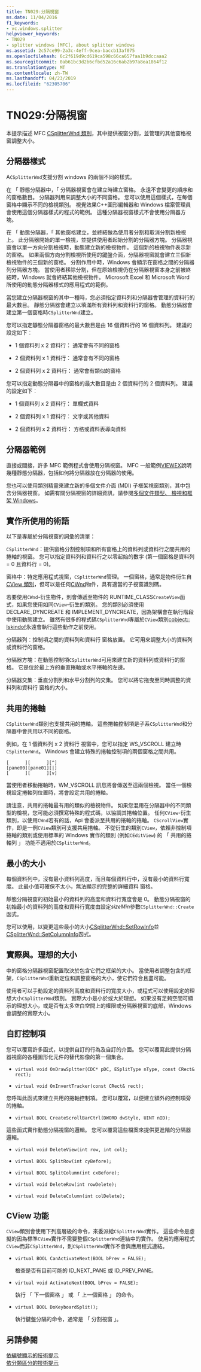 ```yaml
---
title: TN029:分隔視窗
ms.date: 11/04/2016
f1_keywords:
- vc.windows.splitter
helpviewer_keywords:
- TN029
- splitter windows [MFC], about splitter windows
ms.assetid: 2c57ce99-2a3c-4eff-9cea-baccb13af075
ms.openlocfilehash: 6c2f619d9cd619ca598c66ca657faa1b9dccaaa2
ms.sourcegitcommit: 0ab61bc3d2b6cfbd52a16c6ab2b97a8ea1864f12
ms.translationtype: MT
ms.contentlocale: zh-TW
ms.lasthandoff: 04/23/2019
ms.locfileid: "62305706"
---
```

# <a name="tn029-splitter-windows"></a>TN029:分隔視窗

本提示描述 MFC [CSplitterWnd 類別](../mfc/reference/csplitterwnd-class.md)，其中提供視窗分割，並管理的其他窗格視窗調整大小。

## <a name="splitter-styles"></a>分隔器樣式

A`CSplitterWnd`支援分割 windows 的兩個不同的樣式。

在 「 靜態分隔器中，「 分隔器視窗會在建立時建立窗格。 永遠不會變更的順序和的窗格數目。 分隔器列用來調整大小的不同窗格。 您可以使用這個樣式，在每個窗格中顯示不同的檢視類別。 視覺效果C++圖形編輯器和 Windows 檔案管理員會使用這個分隔器樣式的程式的範例。 這種分隔器視窗樣式不會使用分隔器方塊。

在 「 動態分隔器，「 其他窗格建立，並終結做為使用者分割和取消分割新檢視上。 此分隔器開始的單一檢視，並提供使用者起始分割的分隔器方塊。 分隔器視窗會以單一方向分割檢視時，動態建立新的檢視物件。 這個新的檢視物件表示新的窗格。 如果兩個方向分割檢視所使用的鍵盤介面，分隔器視窗就會建立三個新檢視物件的三個新的窗格。 分割作用中時，Windows 會顯示在窗格之間的分隔器列分隔器方塊。 當使用者移除分割，但在原始檢視仍在分隔器視窗本身之前被終結時，Windows 就會終結其他檢視物件。 Microsoft Excel 和 Microsoft Word 所使用的動態分隔器樣式的應用程式的範例。

當您建立分隔器視窗的其中一種時，您必須指定資料列和分隔器會管理的資料行的最大數目。 靜態分隔器會建立以填滿所有資料列和資料行的窗格。 動態分隔器會建立第一個窗格時`CSplitterWnd`建立。

您可以指定靜態分隔器窗格的最大數目是由 16 個資料行的 16 個資料列。 建議的設定如下︰

- 1 個資料列 x 2 資料行： 通常會有不同的窗格

- 2 個資料列 x 1 資料行： 通常會有不同的窗格

- 2 個資料列 x 2 資料行： 通常會有類似的窗格

您可以指定動態分隔器中的窗格的最大數目是由 2 個資料行的 2 個資料列。 建議的設定如下︰

- 1 個資料列 x 2 資料行： 單欄式資料

- 2 個資料列 x 1 資料行： 文字或其他資料

- 2 個資料列 x 2 資料行： 方格或資料表導向資料

## <a name="splitter-examples"></a>分隔器範例

直接或間接，許多 MFC 範例程式會使用分隔視窗。 MFC 一般範例[VIEWEX](../overview/visual-cpp-samples.md)說明幾種靜態分隔器，包括如何將分隔器放在分隔器的使用。

您也可以使用類別精靈來建立新的多個文件介面 (MDI) 子框架視窗類別，其中包含分隔器視窗。 如需有關分隔視窗的詳細資訊，請參閱[多個文件類型、 檢視和框架 Windows](../mfc/multiple-document-types-views-and-frame-windows.md)。

## <a name="terminology-used-by-implementation"></a>實作所使用的術語

以下是專屬於分隔視窗的詞彙的清單：

`CSplitterWnd`：提供窗格分割控制項和所有窗格上的資料列或資料行之間共用的捲軸的視窗。 您可以指定資料列和資料行之以零起始的數字 (第一個窗格是資料列 = 0 且資料行 = 0)。

窗格中：特定應用程式視窗，`CSplitterWnd`管理。 一個窗格，通常是物件衍生自[CView 類別](../mfc/reference/cview-class.md)，但可以是任何[CWnd](../mfc/reference/cwnd-class.md)物件，具有適當的子視窗識別碼。

若要使用`CWnd`-衍生物件，則會傳遞至物件的 RUNTIME_CLASS`CreateView`函式，如果您使用如同`CView`-衍生的類別。 您的類別必須使用 DECLARE_DYNCREATE 和 IMPLEMENT_DYNCREATE，因為架構會在執行階段中使用動態建立。 雖然有很多的程式碼`CSplitterWnd`專屬於`CView`類別[cobject:: Iskindof](../mfc/reference/cobject-class.md#iskindof)永遠會執行這些動作之前使用。

分隔器列：控制項之間的資料列和資料行 窗格放置。 它可用來調整大小的資料列或資料行的窗格。

分隔器方塊：在動態控制項`CSplitterWnd`可用來建立新的資料列或資料行的窗格。 它是位於最上方的垂直捲軸或水平捲軸的左邊。

分隔器交集：垂直分割列和水平分割列的交集。 您可以將它拖曳至同時調整的資料列和資料行 窗格的大小。

## <a name="shared-scroll-bars"></a>共用的捲軸

`CSplitterWnd`類別也支援共用的捲軸。 這些捲軸控制項是子系`CSplitterWnd`和分隔器中會共用以不同的窗格。

例如，在 1 個資料列 x 2 資料行 視窗中，您可以指定 WS_VSCROLL 建立時`CSplitterWnd`。 Windows 會建立特殊的捲軸控制項的兩個窗格之間共用。

```
[      ][      ][^]
[pane00][pane01][|]
[      ][      ][v]
```

當使用者移動捲軸時，WM_VSCROLL 訊息將會傳送至這兩個檢視。 當任一個檢視設定捲軸列位置時，將會設定共用的捲軸。

請注意，共用的捲軸最有用的類似的檢視物件。 如果您混用在分隔器中的不同類型的檢視，您可能必須撰寫特殊的程式碼，以協調其捲軸位置。 任何`CView`-衍生類別，以使用`CWnd`若有的話，Api 會委派至共用的捲軸的捲軸。 `CScrollView`實作，即是一例`CView`類別可支援共用捲軸。 不從衍生的類別`CView`，依賴非控制項捲軸的類別或使用標準的 Windows 實作的類別 (例如`CEditView`) 的 「 共用的捲軸列 」 功能不適用於`CSplitterWnd`。

## <a name="minimum-sizes"></a>最小的大小

每個資料列中，沒有最小資料列高度，而且每個資料行中，沒有最小的資料行寬度。 此最小值可確保不太小，無法顯示的完整的詳細資料 窗格。

靜態分隔視窗的初始最小的資料列的高度和資料行寬度會是 0。 動態分隔視窗的初始最小的資料列的高度和資料行寬度由設定*sizeMin*參數`CSplitterWnd::Create`函式。

您可以使用，以變更這些最小的大小[CSplitterWnd::SetRowInfo](../mfc/reference/csplitterwnd-class.md#setrowinfo)並[CSplitterWnd::SetColumnInfo](../mfc/reference/csplitterwnd-class.md#setcolumninfo)函式。

## <a name="actual-vs-ideal-sizes"></a>實際與。理想的大小

中的窗格分隔器視窗配置取決於包含它們之框架的大小。 當使用者調整包含的框架，`CSplitterWnd`重新定位和調整窗格的大小，使它們符合且盡可能。

使用者可以手動設定的資料列高度和資料行的寬度大小，或程式可以使用設定的理想大小`CSplitterWnd`類別。 實際大小是小於或大於理想。 如果沒有足夠空間可顯示的理想大小，或是否有太多空白空間上的權限或分隔器視窗的底部，Windows 會調整的實際大小。

## <a name="custom-controls"></a>自訂控制項

您可以覆寫許多函式，以提供自訂的行為及自訂的介面。 您可以覆寫此提供分隔器視窗的各種圖形化元件的替代影像的第一個集合。

- `virtual void OnDrawSpltter(CDC* pDC, ESplitType nType, const CRect& rect);`

- `virtual void OnInvertTracker(const CRect& rect);`

您呼叫此函式來建立共用的捲軸控制項。 您可以覆寫，以便建立額外的控制項旁的捲軸。

- `virtual BOOL CreateScrollBarCtrl(DWORD dwStyle, UINT nID);`

這些函式實作動態分隔視窗的邏輯。 您可以覆寫這些檔案來提供更進階的分隔器邏輯。

- `virtual void DeleteView(int row, int col);`

- `virtual BOOL SplitRow(int cyBefore);`

- `virtual BOOL SplitColumn(int cxBefore);`

- `virtual void DeleteRow(int rowDelete);`

- `virtual void DeleteColumn(int colDelete);`

## <a name="cview-functionality"></a>CView 功能

`CView`類別會使用下列高層級的命令，來委派給`CSplitterWnd`實作。 這些命令是虛擬的因為標準`CView`實作不需要整個`CSplitterWnd`連結中的實作。 使用的應用程式`CView`而非`CSplitterWnd`，則`CSplitterWnd`實作不會與應用程式連結。

- `virtual BOOL CanActivateNext(BOOL bPrev = FALSE);`

   檢查是否有目前可能的 ID_NEXT_PANE 或 ID_PREV_PANE。

- `virtual void ActivateNext(BOOL bPrev = FALSE);`

   執行 「 下一個窗格 」 或 「 上一個窗格 」 的命令。

- `virtual BOOL DoKeyboardSplit();`

   執行鍵盤分隔的命令，通常是 「 分割視窗 」。

## <a name="see-also"></a>另請參閱

[依編號顯示的技術提示](../mfc/technical-notes-by-number.md)<br/>
[依分類區分的技術提示](../mfc/technical-notes-by-category.md)
